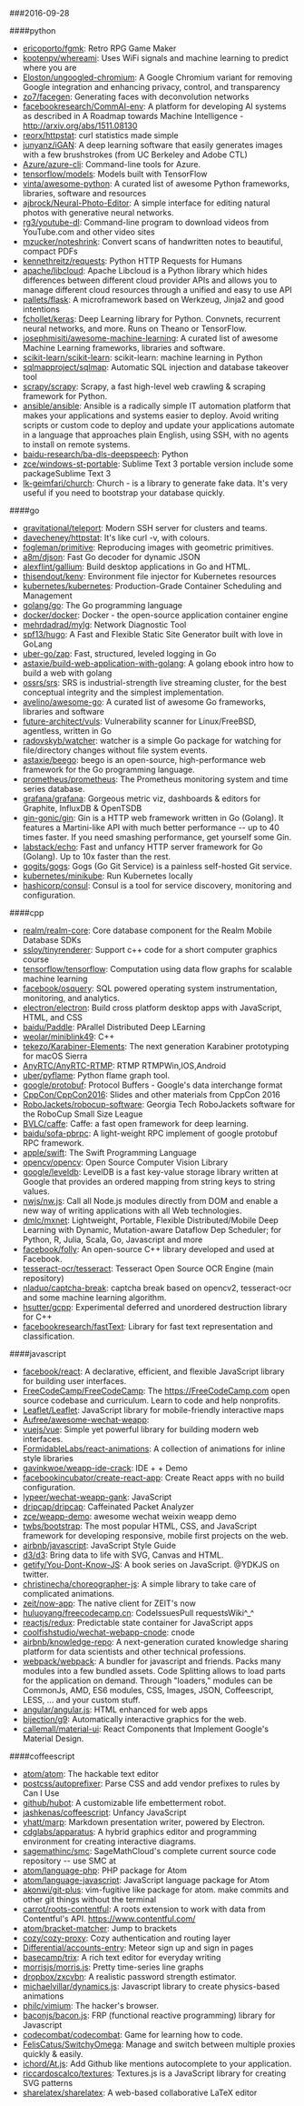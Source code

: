 ###2016-09-28

####python
* [ericoporto/fgmk](https://github.com/ericoporto/fgmk): Retro RPG Game Maker
* [kootenpv/whereami](https://github.com/kootenpv/whereami): Uses WiFi signals  and machine learning to predict where you are
* [Eloston/ungoogled-chromium](https://github.com/Eloston/ungoogled-chromium): A Google Chromium variant for removing Google integration and enhancing privacy, control, and transparency
* [zo7/facegen](https://github.com/zo7/facegen): Generating faces with deconvolution networks
* [facebookresearch/CommAI-env](https://github.com/facebookresearch/CommAI-env): A platform for developing AI systems as described in A Roadmap towards Machine Intelligence - http://arxiv.org/abs/1511.08130
* [reorx/httpstat](https://github.com/reorx/httpstat): curl statistics made simple
* [junyanz/iGAN](https://github.com/junyanz/iGAN): A deep learning software that easily generates images with a few brushstrokes (from UC Berkeley and Adobe CTL)
* [Azure/azure-cli](https://github.com/Azure/azure-cli): Command-line tools for Azure.
* [tensorflow/models](https://github.com/tensorflow/models): Models built with TensorFlow
* [vinta/awesome-python](https://github.com/vinta/awesome-python): A curated list of awesome Python frameworks, libraries, software and resources
* [ajbrock/Neural-Photo-Editor](https://github.com/ajbrock/Neural-Photo-Editor): A simple interface for editing natural photos with generative neural networks.
* [rg3/youtube-dl](https://github.com/rg3/youtube-dl): Command-line program to download videos from YouTube.com and other video sites
* [mzucker/noteshrink](https://github.com/mzucker/noteshrink): Convert scans of handwritten notes to beautiful, compact PDFs
* [kennethreitz/requests](https://github.com/kennethreitz/requests): Python HTTP Requests for Humans
* [apache/libcloud](https://github.com/apache/libcloud): Apache Libcloud is a Python library which hides differences between different cloud provider APIs and allows you to manage different cloud resources through a unified and easy to use API
* [pallets/flask](https://github.com/pallets/flask): A microframework based on Werkzeug, Jinja2 and good intentions
* [fchollet/keras](https://github.com/fchollet/keras): Deep Learning library for Python. Convnets, recurrent neural networks, and more. Runs on Theano or TensorFlow.
* [josephmisiti/awesome-machine-learning](https://github.com/josephmisiti/awesome-machine-learning): A curated list of awesome Machine Learning frameworks, libraries and software.
* [scikit-learn/scikit-learn](https://github.com/scikit-learn/scikit-learn): scikit-learn: machine learning in Python
* [sqlmapproject/sqlmap](https://github.com/sqlmapproject/sqlmap): Automatic SQL injection and database takeover tool
* [scrapy/scrapy](https://github.com/scrapy/scrapy): Scrapy, a fast high-level web crawling & scraping framework for Python.
* [ansible/ansible](https://github.com/ansible/ansible): Ansible is a radically simple IT automation platform that makes your applications and systems easier to deploy. Avoid writing scripts or custom code to deploy and update your applications automate in a language that approaches plain English, using SSH, with no agents to install on remote systems.
* [baidu-research/ba-dls-deepspeech](https://github.com/baidu-research/ba-dls-deepspeech): Python
* [zce/windows-st-portable](https://github.com/zce/windows-st-portable): Sublime Text 3 portable version include some packageSublime Text 3
* [lk-geimfari/church](https://github.com/lk-geimfari/church): Church - is a library to generate fake data. It's very useful if you need to bootstrap your database quickly.

####go
* [gravitational/teleport](https://github.com/gravitational/teleport): Modern SSH server for clusters and teams.
* [davecheney/httpstat](https://github.com/davecheney/httpstat): It's like curl -v, with colours.
* [fogleman/primitive](https://github.com/fogleman/primitive): Reproducing images with geometric primitives.
* [a8m/djson](https://github.com/a8m/djson): Fast Go decoder for dynamic JSON
* [alexflint/gallium](https://github.com/alexflint/gallium): Build desktop applications in Go and HTML.
* [thisendout/kenv](https://github.com/thisendout/kenv): Environment file injector for Kubernetes resources
* [kubernetes/kubernetes](https://github.com/kubernetes/kubernetes): Production-Grade Container Scheduling and Management
* [golang/go](https://github.com/golang/go): The Go programming language
* [docker/docker](https://github.com/docker/docker): Docker - the open-source application container engine
* [mehrdadrad/mylg](https://github.com/mehrdadrad/mylg): Network Diagnostic Tool
* [spf13/hugo](https://github.com/spf13/hugo): A Fast and Flexible Static Site Generator built with love in GoLang
* [uber-go/zap](https://github.com/uber-go/zap): Fast, structured, leveled logging in Go
* [astaxie/build-web-application-with-golang](https://github.com/astaxie/build-web-application-with-golang): A golang ebook intro how to build a web with golang
* [ossrs/srs](https://github.com/ossrs/srs): SRS is industrial-strength live streaming cluster, for the best conceptual integrity and the simplest implementation.
* [avelino/awesome-go](https://github.com/avelino/awesome-go): A curated list of awesome Go frameworks, libraries and software
* [future-architect/vuls](https://github.com/future-architect/vuls): Vulnerability scanner for Linux/FreeBSD, agentless, written in Go
* [radovskyb/watcher](https://github.com/radovskyb/watcher): watcher is a simple Go package for watching for file/directory changes without file system events.
* [astaxie/beego](https://github.com/astaxie/beego): beego is an open-source, high-performance web framework for the Go programming language.
* [prometheus/prometheus](https://github.com/prometheus/prometheus): The Prometheus monitoring system and time series database.
* [grafana/grafana](https://github.com/grafana/grafana): Gorgeous metric viz, dashboards & editors for Graphite, InfluxDB & OpenTSDB
* [gin-gonic/gin](https://github.com/gin-gonic/gin): Gin is a HTTP web framework written in Go (Golang). It features a Martini-like API with much better performance -- up to 40 times faster. If you need smashing performance, get yourself some Gin.
* [labstack/echo](https://github.com/labstack/echo): Fast and unfancy HTTP server framework for Go (Golang). Up to 10x faster than the rest.
* [gogits/gogs](https://github.com/gogits/gogs): Gogs (Go Git Service) is a painless self-hosted Git service.
* [kubernetes/minikube](https://github.com/kubernetes/minikube): Run Kubernetes locally
* [hashicorp/consul](https://github.com/hashicorp/consul): Consul is a tool for service discovery, monitoring and configuration.

####cpp
* [realm/realm-core](https://github.com/realm/realm-core): Core database component for the Realm Mobile Database SDKs
* [ssloy/tinyrenderer](https://github.com/ssloy/tinyrenderer): Support c++ code for a short computer graphics course
* [tensorflow/tensorflow](https://github.com/tensorflow/tensorflow): Computation using data flow graphs for scalable machine learning
* [facebook/osquery](https://github.com/facebook/osquery): SQL powered operating system instrumentation, monitoring, and analytics.
* [electron/electron](https://github.com/electron/electron): Build cross platform desktop apps with JavaScript, HTML, and CSS
* [baidu/Paddle](https://github.com/baidu/Paddle): PArallel Distributed Deep LEarning
* [weolar/miniblink49](https://github.com/weolar/miniblink49): C++
* [tekezo/Karabiner-Elements](https://github.com/tekezo/Karabiner-Elements): The next generation Karabiner prototyping for macOS Sierra
* [AnyRTC/AnyRTC-RTMP](https://github.com/AnyRTC/AnyRTC-RTMP): RTMP RTMPWin,IOS,Android
* [uber/pyflame](https://github.com/uber/pyflame): Python flame graph tool.
* [google/protobuf](https://github.com/google/protobuf): Protocol Buffers - Google's data interchange format
* [CppCon/CppCon2016](https://github.com/CppCon/CppCon2016): Slides and other materials from CppCon 2016
* [RoboJackets/robocup-software](https://github.com/RoboJackets/robocup-software): Georgia Tech RoboJackets software for the RoboCup Small Size League
* [BVLC/caffe](https://github.com/BVLC/caffe): Caffe: a fast open framework for deep learning.
* [baidu/sofa-pbrpc](https://github.com/baidu/sofa-pbrpc): A light-weight RPC implement of google protobuf RPC framework.
* [apple/swift](https://github.com/apple/swift): The Swift Programming Language
* [opencv/opencv](https://github.com/opencv/opencv): Open Source Computer Vision Library
* [google/leveldb](https://github.com/google/leveldb): LevelDB is a fast key-value storage library written at Google that provides an ordered mapping from string keys to string values.
* [nwjs/nw.js](https://github.com/nwjs/nw.js): Call all Node.js modules directly from DOM and enable a new way of writing applications with all Web technologies.
* [dmlc/mxnet](https://github.com/dmlc/mxnet): Lightweight, Portable, Flexible Distributed/Mobile Deep Learning with Dynamic, Mutation-aware Dataflow Dep Scheduler; for Python, R, Julia, Scala, Go, Javascript and more
* [facebook/folly](https://github.com/facebook/folly): An open-source C++ library developed and used at Facebook.
* [tesseract-ocr/tesseract](https://github.com/tesseract-ocr/tesseract): Tesseract Open Source OCR Engine (main repository)
* [nladuo/captcha-break](https://github.com/nladuo/captcha-break): captcha break based on opencv2, tesseract-ocr and some machine learning algorithm.
* [hsutter/gcpp](https://github.com/hsutter/gcpp): Experimental deferred and unordered destruction library for C++
* [facebookresearch/fastText](https://github.com/facebookresearch/fastText): Library for fast text representation and classification.

####javascript
* [facebook/react](https://github.com/facebook/react): A declarative, efficient, and flexible JavaScript library for building user interfaces.
* [FreeCodeCamp/FreeCodeCamp](https://github.com/FreeCodeCamp/FreeCodeCamp): The https://FreeCodeCamp.com open source codebase and curriculum. Learn to code and help nonprofits.
* [Leaflet/Leaflet](https://github.com/Leaflet/Leaflet):  JavaScript library for mobile-friendly interactive maps
* [Aufree/awesome-wechat-weapp](https://github.com/Aufree/awesome-wechat-weapp): 
* [vuejs/vue](https://github.com/vuejs/vue): Simple yet powerful library for building modern web interfaces.
* [FormidableLabs/react-animations](https://github.com/FormidableLabs/react-animations): A collection of animations for inline style libraries
* [gavinkwoe/weapp-ide-crack](https://github.com/gavinkwoe/weapp-ide-crack): IDE +  + Demo
* [facebookincubator/create-react-app](https://github.com/facebookincubator/create-react-app): Create React apps with no build configuration.
* [lypeer/wechat-weapp-gank](https://github.com/lypeer/wechat-weapp-gank): JavaScript
* [dripcap/dripcap](https://github.com/dripcap/dripcap):  Caffeinated Packet Analyzer
* [zce/weapp-demo](https://github.com/zce/weapp-demo): awesome wechat weixin weapp demo
* [twbs/bootstrap](https://github.com/twbs/bootstrap): The most popular HTML, CSS, and JavaScript framework for developing responsive, mobile first projects on the web.
* [airbnb/javascript](https://github.com/airbnb/javascript): JavaScript Style Guide
* [d3/d3](https://github.com/d3/d3): Bring data to life with SVG, Canvas and HTML. 
* [getify/You-Dont-Know-JS](https://github.com/getify/You-Dont-Know-JS): A book series on JavaScript. @YDKJS on twitter.
* [christinecha/choreographer-js](https://github.com/christinecha/choreographer-js): A simple library to take care of complicated animations.
* [zeit/now-app](https://github.com/zeit/now-app): The native client for ZEIT's now
* [huluoyang/freecodecamp.cn](https://github.com/huluoyang/freecodecamp.cn): CodeIssuesPull requestsWiki^_^
* [reactjs/redux](https://github.com/reactjs/redux): Predictable state container for JavaScript apps
* [coolfishstudio/wechat-webapp-cnode](https://github.com/coolfishstudio/wechat-webapp-cnode):  cnode
* [airbnb/knowledge-repo](https://github.com/airbnb/knowledge-repo): A next-generation curated knowledge sharing platform for data scientists and other technical professions.
* [webpack/webpack](https://github.com/webpack/webpack): A bundler for javascript and friends. Packs many modules into a few bundled assets. Code Splitting allows to load parts for the application on demand. Through "loaders," modules can be CommonJs, AMD, ES6 modules, CSS, Images, JSON, Coffeescript, LESS, ... and your custom stuff.
* [angular/angular.js](https://github.com/angular/angular.js): HTML enhanced for web apps
* [bijection/g9](https://github.com/bijection/g9): Automatically interactive graphics for the web. 
* [callemall/material-ui](https://github.com/callemall/material-ui): React Components that Implement Google's Material Design.

####coffeescript
* [atom/atom](https://github.com/atom/atom): The hackable text editor
* [postcss/autoprefixer](https://github.com/postcss/autoprefixer): Parse CSS and add vendor prefixes to rules by Can I Use
* [github/hubot](https://github.com/github/hubot): A customizable life embetterment robot.
* [jashkenas/coffeescript](https://github.com/jashkenas/coffeescript): Unfancy JavaScript
* [yhatt/marp](https://github.com/yhatt/marp): Markdown presentation writer, powered by Electron.
* [cdglabs/apparatus](https://github.com/cdglabs/apparatus): A hybrid graphics editor and programming environment for creating interactive diagrams.
* [sagemathinc/smc](https://github.com/sagemathinc/smc): SageMathCloud's complete current source code repository -- use SMC at
* [atom/language-php](https://github.com/atom/language-php): PHP package for Atom
* [atom/language-javascript](https://github.com/atom/language-javascript): JavaScript language package for Atom
* [akonwi/git-plus](https://github.com/akonwi/git-plus): vim-fugitive like package for atom. make commits and other git things without the terminal
* [carrot/roots-contentful](https://github.com/carrot/roots-contentful): A roots extension to work with data from Contentful's API. https://www.contentful.com/
* [atom/bracket-matcher](https://github.com/atom/bracket-matcher): Jump to brackets
* [cozy/cozy-proxy](https://github.com/cozy/cozy-proxy): Cozy authentication and routing layer
* [Differential/accounts-entry](https://github.com/Differential/accounts-entry): Meteor sign up and sign in pages
* [basecamp/trix](https://github.com/basecamp/trix): A rich text editor for everyday writing
* [morrisjs/morris.js](https://github.com/morrisjs/morris.js): Pretty time-series line graphs
* [dropbox/zxcvbn](https://github.com/dropbox/zxcvbn): A realistic password strength estimator.
* [michaelvillar/dynamics.js](https://github.com/michaelvillar/dynamics.js): Javascript library to create physics-based animations
* [philc/vimium](https://github.com/philc/vimium): The hacker's browser.
* [baconjs/bacon.js](https://github.com/baconjs/bacon.js): FRP (functional reactive programming) library for Javascript
* [codecombat/codecombat](https://github.com/codecombat/codecombat): Game for learning how to code.
* [FelisCatus/SwitchyOmega](https://github.com/FelisCatus/SwitchyOmega): Manage and switch between multiple proxies quickly & easily.
* [ichord/At.js](https://github.com/ichord/At.js): Add Github like mentions autocomplete to your application.
* [riccardoscalco/textures](https://github.com/riccardoscalco/textures): Textures.js is a JavaScript library for creating SVG patterns
* [sharelatex/sharelatex](https://github.com/sharelatex/sharelatex): A web-based collaborative LaTeX editor
